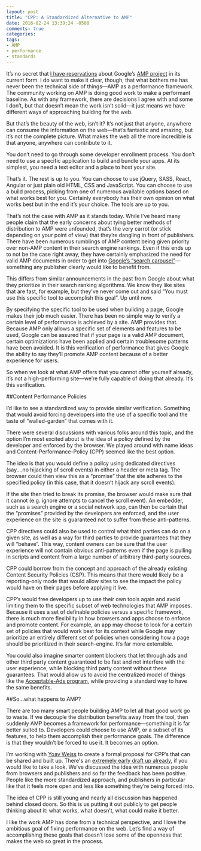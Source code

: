 ```yaml
---
layout: post
title: "CPP: A Standardized Alternative to AMP"
date: 2016-02-24 13:39:24 -0500
comments: true
categories: 
tags: 
- AMP
- performance
- standards
---
```

It’s no secret that [I have reservations](https://timkadlec.com/2015/10/amp-and-incentives/) about Google’s [AMP project](https://www.ampproject.org/) in its current form. I do want to make it clear, though, that what bothers me has never been the technical side of things—AMP as a performance framework. The community working on AMP is doing good work to make a performant baseline. As with any framework, there are decisions I agree with and some I don’t, but that doesn’t mean the work isn’t solid—it just means we have different ways of approaching building for the web.

But that’s the beauty of the web, isn’t it? It’s not just that anyone, anywhere can consume the information on the web—that’s fantastic and amazing, but it’s not the complete picture. What makes the web all the more incredible is that anyone, anywhere can contribute to it. 

You don’t need to go through some developer enrollment process. You don’t need to use a specific application to build and bundle your apps. At its simplest, you need a text editor and a place to host your site.

That’s it. The rest is up to you. You can choose to use jQuery, SASS, React, Angular or just plain old HTML, CSS and JavaScript. You can choose to use a build process, picking from one of numerous available options based on what works best for you. Certainly everybody has their own opinion on what works best but in the end it’s your choice. The tools are up to you.

That’s not the case with AMP as it stands today. While I’ve heard many people claim that the early concerns about tying better methods of distribution to AMP were unfounded, that’s the very carrot (or stick depending on your point of view) that they’re dangling in front of publishers. There have been numerous rumblings of AMP content being given priority over non-AMP content in their search engine rankings. Even if this ends up to not be the case right away, they have certainly emphasized the need for valid AMP documents in order to get into [Google’s “search carousel”](http://www.wired.com/2016/02/google-will-now-favor-pages-use-fast-loading-tech/)—something any publisher clearly would like to benefit from.

This differs from similar announcements in the past from Google about what they prioritize in their search ranking algorithms. We know they like sites that are fast, for example, but they’ve never come out and said “You must use this specific tool to accomplish this goal”. Up until now.

By specifying the specific tool to be used when building a page, Google makes their job much easier. There has been no simple way to verify a certain level of performance is achieved by a site. AMP provides that. Because AMP only allows a specific set of elements and features to be used, Google can be assured that if your page is a valid AMP document, certain optimizations have been applied and certain troublesome patterns have been avoided. It is this verification of performance that gives Google the ability to say they’ll promote AMP content because of a better experience for users.

So when we look at what AMP offers that you cannot offer yourself already, it’s not a high-performing site—we’re fully capable of doing that already. It’s this verification.

##Content Performance Policies

I’d like to see a standardized way to provide similar verification. Something that would avoid forcing developers into the use of a specific tool and the taste of “walled-garden” that comes with it.

There were several discussions with various folks around this topic, and the option I’m most excited about is the idea of a policy defined by the developer and enforced by the browser. We played around with name ideas and Content-Performance-Policy (CPP) seemed like the best option.

The idea is that you would define a policy using dedicated directives (say….no hijacking of scroll events) in either a header or meta tag. The browser could then view this as a “promise” that the site adheres to the specified policy (in this case, that it doesn’t hijack any scroll events).

If the site then tried to break its promise, the browser would make sure that it cannot (e.g. ignore attempts to cancel the scroll event). An embedder, such as a search engine or a social network app, can then be certain that the “promises” provided by the developers are enforced, and the user experience on the site is guaranteed not to suffer from these anti-patterns.

CPP directives could also be used to control what third parties can do on a given site, as well as a way for third parties to provide guarantees that they will “behave”. This way, content owners can be sure that the user experience will not contain obvious anti-patterns even if the page is pulling in scripts and content from a large number of arbitrary third-party sources. 

CPP could borrow from the concept and approach of the already existing Content Security Policies (CSP). This means that there would likely be a reporting-only mode that would allow sites to see the impact the policy would have on their pages before applying it live.

CPP’s would free developers up to use their own tools again and avoid limiting them to the specific subset of web technologies that AMP imposes. Because it uses a set of definable policies versus a specific framework, there is much more flexibility in how browsers and apps choose to enforce and promote content. For example, an app may choose to look for a certain set of policies that would work best for its context while Google may prioritize an entirely different set of policies when considering how a page should be prioritized in their search-engine. It’s far more extensible.

You could also imagine smarter content blockers that let through ads and other third party content guaranteed to be fast and not interfere with the user experience, while blocking third party content without these guarantees. That would allow us to avoid the centralized model of things like the [Acceptable-Ads program](https://acceptableads.org/), while providing a standard way to have the same benefits.

##So...what happens to AMP?

There are too many smart people building AMP to let all that good work go to waste. If we decouple the distribution benefits away from the tool, then suddenly AMP becomes a framework for performance—something it is far better suited to. Developers could choose to use AMP, or a subset of its features, to help them accomplish their performance goals. The difference is that they wouldn’t be forced to use it. It becomes an option.

I’m working with [Yoav Weiss](https://blog.yoav.ws/) to create a formal proposal for CPP’s that can be shared and built up. There's an [extremely early draft up already](http://yoavweiss.github.io/ContentPerformancePolicy/), if you would like to take a look. We’ve discussed the idea with numerous people from browsers and publishers and so far the feedback has been positive. People like the more standardized approach, and publishers in particular like that it feels more open and less like something they’re being forced into.

The idea of CPP is still young and nearly all discussion has happened behind closed doors. So this is us putting it out publicly to get people thinking about it: what works, what doesn’t, what could make it better.

I like the work AMP has done from a technical perspective, and I love the ambitious goal of fixing performance on the web. Let’s find a way of accomplishing these goals that doesn’t lose some of the openness that makes the web so great in the process.